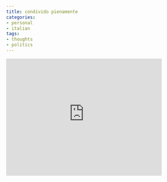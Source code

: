 ```yaml
---
title: condivido pienamente
categories:
- personal
- italian
tags:
- thoughts
- politics
---
```


<iframe width="420" height="315" src="https://www.youtube.com/embed/L1HuL0waay0" frameborder="0" allowfullscreen></iframe>
